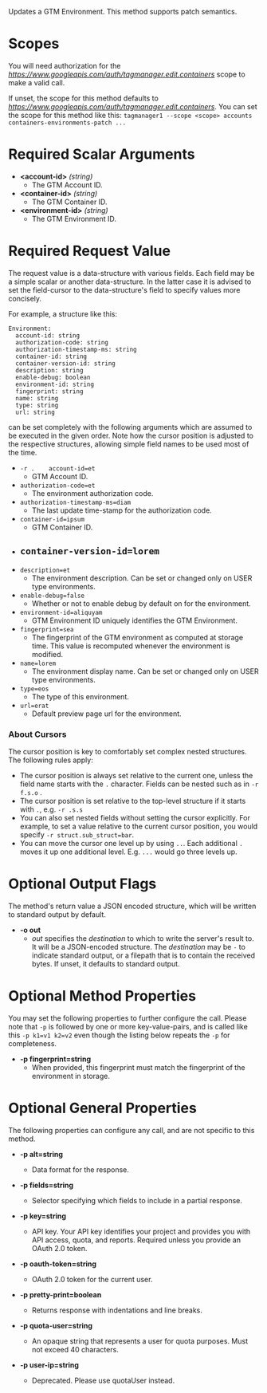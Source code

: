 Updates a GTM Environment. This method supports patch semantics.
# Scopes

You will need authorization for the *https://www.googleapis.com/auth/tagmanager.edit.containers* scope to make a valid call.

If unset, the scope for this method defaults to *https://www.googleapis.com/auth/tagmanager.edit.containers*.
You can set the scope for this method like this: `tagmanager1 --scope <scope> accounts containers-environments-patch ...`
# Required Scalar Arguments
* **&lt;account-id&gt;** *(string)*
    - The GTM Account ID.
* **&lt;container-id&gt;** *(string)*
    - The GTM Container ID.
* **&lt;environment-id&gt;** *(string)*
    - The GTM Environment ID.
# Required Request Value

The request value is a data-structure with various fields. Each field may be a simple scalar or another data-structure.
In the latter case it is advised to set the field-cursor to the data-structure's field to specify values more concisely.

For example, a structure like this:
```
Environment:
  account-id: string
  authorization-code: string
  authorization-timestamp-ms: string
  container-id: string
  container-version-id: string
  description: string
  enable-debug: boolean
  environment-id: string
  fingerprint: string
  name: string
  type: string
  url: string

```

can be set completely with the following arguments which are assumed to be executed in the given order. Note how the cursor position is adjusted to the respective structures, allowing simple field names to be used most of the time.

* `-r .    account-id=et`
    - GTM Account ID.
* `authorization-code=et`
    - The environment authorization code.
* `authorization-timestamp-ms=diam`
    - The last update time-stamp for the authorization code.
* `container-id=ipsum`
    - GTM Container ID.
* `container-version-id=lorem`
    - 
* `description=et`
    - The environment description. Can be set or changed only on USER type environments.
* `enable-debug=false`
    - Whether or not to enable debug by default on for the environment.
* `environment-id=aliquyam`
    - GTM Environment ID uniquely identifies the GTM Environment.
* `fingerprint=sea`
    - The fingerprint of the GTM environment as computed at storage time. This value is recomputed whenever the environment is modified.
* `name=lorem`
    - The environment display name. Can be set or changed only on USER type environments.
* `type=eos`
    - The type of this environment.
* `url=erat`
    - Default preview page url for the environment.


### About Cursors

The cursor position is key to comfortably set complex nested structures. The following rules apply:

* The cursor position is always set relative to the current one, unless the field name starts with the `.` character. Fields can be nested such as in `-r f.s.o` .
* The cursor position is set relative to the top-level structure if it starts with `.`, e.g. `-r .s.s`
* You can also set nested fields without setting the cursor explicitly. For example, to set a value relative to the current cursor position, you would specify `-r struct.sub_struct=bar`.
* You can move the cursor one level up by using `..`. Each additional `.` moves it up one additional level. E.g. `...` would go three levels up.


# Optional Output Flags

The method's return value a JSON encoded structure, which will be written to standard output by default.

* **-o out**
    - *out* specifies the *destination* to which to write the server's result to.
      It will be a JSON-encoded structure.
      The *destination* may be `-` to indicate standard output, or a filepath that is to contain the received bytes.
      If unset, it defaults to standard output.
# Optional Method Properties

You may set the following properties to further configure the call. Please note that `-p` is followed by one 
or more key-value-pairs, and is called like this `-p k1=v1 k2=v2` even though the listing below repeats the
`-p` for completeness.

* **-p fingerprint=string**
    - When provided, this fingerprint must match the fingerprint of the environment in storage.

# Optional General Properties

The following properties can configure any call, and are not specific to this method.

* **-p alt=string**
    - Data format for the response.

* **-p fields=string**
    - Selector specifying which fields to include in a partial response.

* **-p key=string**
    - API key. Your API key identifies your project and provides you with API access, quota, and reports. Required unless you provide an OAuth 2.0 token.

* **-p oauth-token=string**
    - OAuth 2.0 token for the current user.

* **-p pretty-print=boolean**
    - Returns response with indentations and line breaks.

* **-p quota-user=string**
    - An opaque string that represents a user for quota purposes. Must not exceed 40 characters.

* **-p user-ip=string**
    - Deprecated. Please use quotaUser instead.
